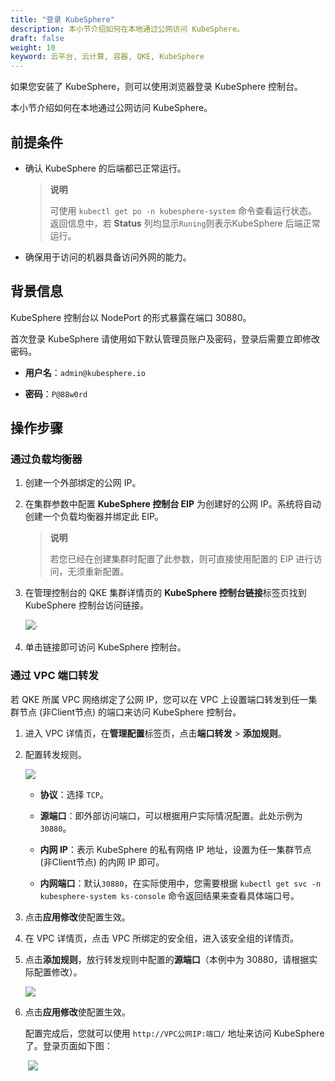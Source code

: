 ```yaml
---
title: "登录 KubeSphere"
description: 本小节介绍如何在本地通过公网访问 KubeSphere。
draft: false
weight: 10
keyword: 云平台, 云计算, 容器, QKE, KubeSphere
---
```


如果您安装了 KubeSphere，则可以使用浏览器登录 KubeSphere 控制台。

本小节介绍如何在本地通过公网访问 KubeSphere。

## 前提条件

- 确认 KubeSphere 的后端都已正常运行。

  > **说明**
  >
  > 可使用 `kubectl get po -n kubesphere-system`	命令查看运行状态。返回信息中，若 **Status** 列均显示`Runing`则表示KubeSphere 后端正常运行。

- 确保用于访问的机器具备访问外网的能力。

## 背景信息

KubeSphere 控制台以 NodePort 的形式暴露在端口 30880。

首次登录 KubeSphere 请使用如下默认管理员账户及密码，登录后需要立即修改密码。

- **用户名**：`admin@kubesphere.io`

- **密码**：`P@88w0rd`

## 操作步骤

### 通过负载均衡器

1. 创建一个外部绑定的公网 IP。

2. 在集群参数中配置 **KubeSphere 控制台 EIP** 为创建好的公网 IP。系统将自动创建一个负载均衡器并绑定此 EIP。

   > **说明**
   >
   > 若您已经在创建集群时配置了此参数，则可直接使用配置的 EIP 进行访问，无须重新配置。

3. 在管理控制台的 QKE 集群详情页的 **KubeSphere 控制台链接**标签页找到 KubeSphere 控制台访问链接。

   ![](../../../_images/ks-console-url-display.png)·	

4. 单击链接即可访问 KubeSphere 控制台。

### 通过 VPC 端口转发

若 QKE 所属 VPC 网络绑定了公网 IP，您可以在 VPC 上设置端口转发到任一集群节点 (非Client节点) 的端口来访问 KubeSphere 控制台。

1. 进入 VPC 详情页，在**管理配置**标签页，点击**端口转发** > **添加规则**。

2. 配置转发规则。

   ![](../../../_images/kubesphere-port-forward.png)

   - **协议**：选择 `TCP`。

   - **源端口**：即外部访问端口，可以根据用户实际情况配置。此处示例为 `30880`。

   - **内网 IP**：表示 KubeSphere 的私有网络 IP 地址，设置为任一集群节点 (非Client节点) 的内网 IP 即可。

   - **内网端口**：默认`30880`，在实际使用中，您需要根据 `kubectl get svc -n kubesphere-system ks-console` 命令返回结果来查看具体端口号。

3. 点击**应用修改**使配置生效。

4. 在 VPC 详情页，点击 VPC 所绑定的安全组，进入该安全组的详情页。

5. 点击**添加规则**，放行转发规则中配置的**源端口**（本例中为 30880，请根据实际配置修改）。

   ![](../../../_images/kubesphere-firewall-rule.png)

6. 点击**应用修改**使配置生效。

   配置完成后，您就可以使用 `http://VPC公网IP:端口/` 地址来访问 KubeSphere 了。登录页面如下图：

   ​	![](../../../_images/kubesphere-login.png)


